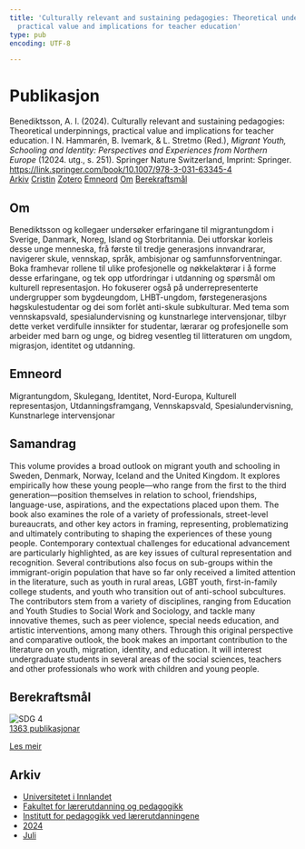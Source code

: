 ```yaml
---
title: 'Culturally relevant and sustaining pedagogies: Theoretical underpinnings,
  practical value and implications for teacher education'
type: pub
encoding: UTF-8

---
```

<h1>Publikasjon</h1>
<article id="csl-bib-container-IDMK48WR" class="csl-bib-container">
  <div class="csl-bib-body"> <div class="csl-entry">Benediktsson, A. I. (2024). Culturally relevant and sustaining pedagogies: Theoretical underpinnings, practical value and implications for teacher education. I N. Hammarén, B. Ivemark, &#38; L. Stretmo (Red.), <i>Migrant Youth, Schooling and Identity: Perspectives and Experiences from Northern Europe</i> (12024. utg., s. 251). Springer Nature Switzerland, Imprint: Springer. <a href="https://link.springer.com/book/10.1007/978-3-031-63345-4">https://link.springer.com/book/10.1007/978-3-031-63345-4</a></div> </div>
  <div class="csl-bib-buttons">
    <a href="#taxonomy-article-IDMK48WR" alt="archive" class="csl-bib-button">Arkiv</a>
    <a href="https://app.cristin.no/results/show.jsf?id=2282458" alt="Cristin" class="csl-bib-button">Cristin</a>
    <a href="http://zotero.org/groups/5881554/items/IDMK48WR" alt="Zotero" class="csl-bib-button">Zotero</a>
    <a href="#keywords-article-IDMK48WR" alt="keywords" class="csl-bib-button">Emneord</a>
    <a href="#about-article-IDMK48WR" alt="about_pub" class="csl-bib-button">Om</a>
    <a href="#sdg-article-IDMK48WR" alt="sdg" class="csl-bib-button">Berekraftsmål</a>
  </div>
  <div id="csl-bib-meta-container-IDMK48WR"></div>
</article>
<div id="csl-bib-meta-IDMK48WR" class="csl-bib-meta">
  <article id="about-article-IDMK48WR" class="about_pub-article">
    <h1>Om</h1>
    Benediktsson og kollegaer undersøker erfaringane til migrantungdom i Sverige, Danmark, Noreg, Island og Storbritannia. Dei utforskar korleis desse unge menneska, frå første til tredje generasjons innvandrarar, navigerer skule, vennskap, språk, ambisjonar og samfunnsforventningar. Boka framhevar rollene til ulike profesjonelle og nøkkelaktørar i å forme desse erfaringane, og tek opp utfordringar i utdanning og spørsmål om kulturell representasjon. Ho fokuserer også på underrepresenterte undergrupper som bygdeungdom, LHBT-ungdom, førstegenerasjons høgskulestudentar og dei som forlèt anti-skule subkulturar. Med tema som vennskapsvald, spesialundervisning og kunstnarlege intervensjonar, tilbyr dette verket verdifulle innsikter for studentar, lærarar og profesjonelle som arbeider med barn og unge, og bidreg vesentleg til litteraturen om ungdom, migrasjon, identitet og utdanning.
  </article>
  <article id="keywords-article-IDMK48WR" class="keywords-article">
    <h1>Emneord</h1>
    Migrantungdom, Skulegang, Identitet, Nord-Europa, Kulturell representasjon, Utdanningsframgang, Vennskapsvald, Spesialundervisning, Kunstnarlege intervensjonar
  </article>
  <article id="abstract-article-IDMK48WR" class="abstract-article">
    <h1>Samandrag</h1>
    This volume provides a broad outlook on migrant youth and schooling in Sweden, Denmark, Norway, Iceland and the United Kingdom. It explores empirically how these young people—who range from the first to the third generation—position themselves in relation to school, friendships, language-use, aspirations, and the expectations placed upon them. The book also examines the role of a variety of professionals, street-level bureaucrats, and other key actors in framing, representing, problematizing and ultimately contributing to shaping the experiences of these young people. Contemporary contextual challenges for educational advancement are particularly highlighted, as are key issues of cultural representation and recognition. Several contributions also focus on sub-groups within the immigrant-origin population that have so far only received a limited attention in the literature, such as youth in rural areas, LGBT youth, first-in-family college students, and youth who transition out of anti-school subcultures. The contributors stem from a variety of disciplines, ranging from Education and Youth Studies to Social Work and Sociology, and tackle many innovative themes, such as peer violence, special needs education, and artistic interventions, among many others. Through this original perspective and comparative outlook, the book makes an important contribution to the literature on youth, migration, identity, and education. It will interest undergraduate students in several areas of the social sciences, teachers and other professionals who work with children and young people.
  </article>
  <article id="sdg-article-IDMK48WR" class="sdg-article">
    <h1>Berekraftsmål</h1>
    <div class="sdg-container"><div id="sdg4" class="sdg">
        <img src="{{< params subfolder >}}images/sdg/sdg04_nn.png" class="image" alt="SDG 4">
        <div class="sdg-overlay">
          <a href="{{< params subfolder >}}nn/archive/?sdg=4#archive" class="sdg-publication-count"><span>1363</span> publikasjonar</a>
          <p><a href="https://fn.no/om-fn/fns-baerekraftsmaal/god-utdanning?lang=nno-NO" class="sdg-read-more">Les meir</a></p>
        </div>
      </div></div>
  </article>
  <article id="taxonomy-article-IDMK48WR" class="taxonomy-article">
    <h1>Arkiv</h1>
    <ul>
      <li><a href="{{< params subfolder >}}nn/archive/?key=3DCRN523">Universitetet i Innlandet</a></li>
      <li><a href="{{< params subfolder >}}nn/archive/?key=WYNZA47F">Fakultet for lærerutdanning og pedagogikk</a></li>
      <li><a href="{{< params subfolder >}}nn/archive/?key=BKPR6TE7">Institutt for pedagogikk ved lærerutdanningene</a></li>
      <li><a href="{{< params subfolder >}}nn/archive/?key=FKHNMZNC">2024</a></li>
      <li><a href="{{< params subfolder >}}nn/archive/?key=8VA8BKDG">Juli</a></li>
    </ul>
  </article>
</div>
